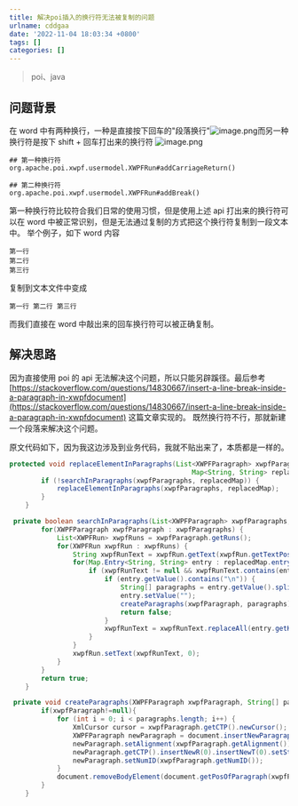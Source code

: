 ```yaml
---
title: 解决poi插入的换行符无法被复制的问题
urlname: cddgaa
date: '2022-11-04 18:03:34 +0800'
tags: []
categories: []
---
```


> poi、java

## 问题背景

在 word 中有两种换行，一种是直接按下回车的"段落换行"![image.png](https://cdn.nlark.com/yuque/0/2022/png/328252/1667556405124-28604506-8839-4231-8038-fd17fc9e1802.png#averageHue=%23ffffff&clientId=u996beacd-d6b1-4&crop=0&crop=0&crop=1&crop=1&from=paste&height=13&id=u0a5a81d8&margin=%5Bobject%20Object%5D&name=image.png&originHeight=25&originWidth=34&originalType=binary∶=1&rotation=0&showTitle=false&size=771&status=done&style=none&taskId=uf8e6c067-733c-49c9-8828-ae86b625935&title=&width=17)而另一种换行符是按下 shift + 回车打出来的换行符 ![image.png](https://cdn.nlark.com/yuque/0/2022/png/328252/1667556470690-9489e920-0b49-4c04-8984-f0e11a0b40f4.png#averageHue=%23ffffff&clientId=u996beacd-d6b1-4&crop=0&crop=0&crop=1&crop=1&from=paste&height=12&id=u0f8fae03&margin=%5Bobject%20Object%5D&name=image.png&originHeight=24&originWidth=24&originalType=binary∶=1&rotation=0&showTitle=false&size=696&status=done&style=none&taskId=u8f5e30fd-6ac8-4d52-bfde-df45a6f3179&title=&width=12)

```
## 第一种换行符
org.apache.poi.xwpf.usermodel.XWPFRun#addCarriageReturn()

## 第二种换行符
org.apache.poi.xwpf.usermodel.XWPFRun#addBreak()
```

第一种换行符比较符合我们日常的使用习惯，但是使用上述 api 打出来的换行符可以在 word 中被正常识别，但是无法通过复制的方式把这个换行符复制到一段文本中。
举个例子，如下 word 内容

```
第一行
第二行
第三行
```

复制到文本文件中变成

```
第一行 第二行 第三行
```

而我们直接在 word 中敲出来的回车换行符可以被正确复制。

## 解决思路

因为直接使用 poi 的 api 无法解决这个问题，所以只能另辟蹊径。最后参考[https://stackoverflow.com/questions/14830667/insert-a-line-break-inside-a-paragraph-in-xwpfdocument](https://stackoverflow.com/questions/14830667/insert-a-line-break-inside-a-paragraph-in-xwpfdocument) 这篇文章实现的。
既然换行符不行，那就新建一个段落来解决这个问题。

原文代码如下，因为我这边涉及到业务代码，我就不贴出来了，本质都是一样的。

```java
protected void replaceElementInParagraphs(List<XWPFParagraph> xwpfParagraphs,
                                              Map<String, String> replacedMap) {
        if (!searchInParagraphs(xwpfParagraphs, replacedMap)) {
            replaceElementInParagraphs(xwpfParagraphs, replacedMap);
        }
    }

 private boolean searchInParagraphs(List<XWPFParagraph> xwpfParagraphs, Map<String, String> replacedMap) {
        for(XWPFParagraph xwpfParagraph : xwpfParagraphs) {
            List<XWPFRun> xwpfRuns = xwpfParagraph.getRuns();
            for(XWPFRun xwpfRun : xwpfRuns) {
                String xwpfRunText = xwpfRun.getText(xwpfRun.getTextPosition());
                for(Map.Entry<String, String> entry : replacedMap.entrySet()) {
                    if (xwpfRunText != null && xwpfRunText.contains(entry.getKey())) {
                        if (entry.getValue().contains("\n")) {
                            String[] paragraphs = entry.getValue().split("\n");
                            entry.setValue("");
                            createParagraphs(xwpfParagraph, paragraphs);
                            return false;
                        }
                        xwpfRunText = xwpfRunText.replaceAll(entry.getKey(), entry.getValue());
                    }
                }
                xwpfRun.setText(xwpfRunText, 0);
            }
        }
        return true;
    }

 private void createParagraphs(XWPFParagraph xwpfParagraph, String[] paragraphs) {
        if(xwpfParagraph!=null){
            for (int i = 0; i < paragraphs.length; i++) {
                XmlCursor cursor = xwpfParagraph.getCTP().newCursor();
                XWPFParagraph newParagraph = document.insertNewParagraph(cursor);
                newParagraph.setAlignment(xwpfParagraph.getAlignment());
                newParagraph.getCTP().insertNewR(0).insertNewT(0).setStringValue(paragraphs[i]);
                newParagraph.setNumID(xwpfParagraph.getNumID());
            }
            document.removeBodyElement(document.getPosOfParagraph(xwpfParagraph));
        }
    }

```
